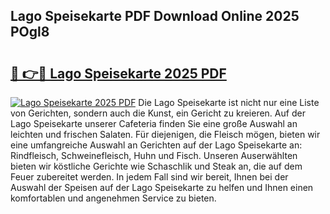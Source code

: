 ## Lago Speisekarte PDF Download Online 2025 POgl8

# <h2><a href="http://gc6edxf.nevu.top/?p=Lago+Speisekarte">🔗 👉🔴 Lago Speisekarte 2025 PDF</a></h2>

[![Lago Speisekarte 2025 PDF](https://i.imgur.com/dBaPXMq.png)](http://gc6edxf.nevu.top/?p=Lago+Speisekarte)
Die Lago Speisekarte ist nicht nur eine Liste von Gerichten, sondern auch die Kunst, ein Gericht zu kreieren. Auf der Lago Speisekarte unserer Cafeteria finden Sie eine große Auswahl an leichten und frischen Salaten. Für diejenigen, die Fleisch mögen, bieten wir eine umfangreiche Auswahl an Gerichten auf der Lago Speisekarte an: Rindfleisch, Schweinefleisch, Huhn und Fisch. Unseren Auserwählten bieten wir köstliche Gerichte wie Schaschlik und Steak an, die auf dem Feuer zubereitet werden. In jedem Fall sind wir bereit, Ihnen bei der Auswahl der Speisen auf der Lago Speisekarte zu helfen und Ihnen einen komfortablen und angenehmen Service zu bieten.
